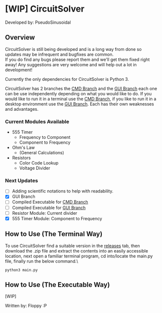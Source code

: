 # [WIP] CircuitSolver
Developed by: PseudoSinusoidal

## Overview
CircuitSolver is still being developed and is a long way from done so updates may be infrequent and bugfixes are common.\
If you do find any bugs please report them and we'll get them fixed right away! Any suggestions are very welcome and will help out a lot in development!

Currently the only dependencies for CircuitSolver is Python 3.

CircuitSolver has 2 branches the [CMD Branch](https://github.com/PseudoSinusoidal/CircuitSolver/tree/cmd) and the [GUI Branch](https://github.com/PseudoSinusoidal/CircuitSolver/tree/gui) each one can be use independently depending on what you would like to do. If you would like to run it in a terminal use the [CMD Branch](https://github.com/PseudoSinusoidal/CircuitSolver/tree/cmd), if you like to run it in a desktop environment use the [GUI Branch](https://github.com/PseudoSinusoidal/CircuitSolver/tree/gui). Each has their own weaknesses and advantages.

### Current Modules Available
- 555 Timer
  - Frequency to Component
  - Component to Frequency
- Ohm's Law
  - (General Calculations)
- Resistors
  - Color Code Lookup
  - Voltage Divider
 
### Next Updates
- [ ] Adding scientific notations to help with readability.
- [x] GUI Branch
- [ ] Compiled Executable for [CMD Branch](https://github.com/PseudoSinusoidal/CircuitSolver/tree/cmd)
- [ ] Compiled Executable for [GUI Branch](https://github.com/PseudoSinusoidal/CircuitSolver/tree/gui)
- [ ] Resistor Module: Current divider
- [x] 555 Timer Module: Component to Frequency

## How to Use (The Terminal Way)
To use CircuitSolver find a suitable version in the [releases](https://github.com/PseudoSinusoidal/CircuitSolver/tree/cmd) tab, then download the .zip file and extract the contents into an easily accessible location, next open a familiar terminal program, cd into/locate the main.py file, finally run the below command.\
```
python3 main.py
```

## How to Use (The Executable Way)
[WIP]

Written by: Floppy :P
